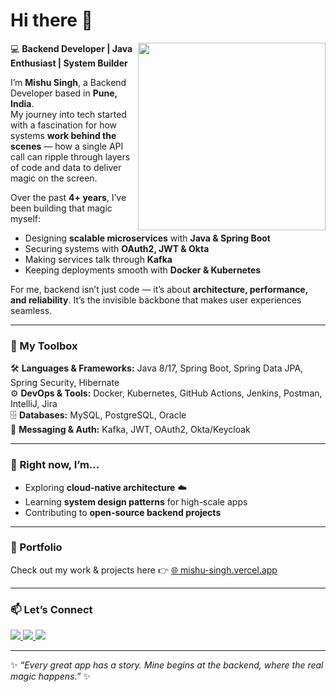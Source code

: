 # Hi there 👋

<img src="https://user-images.githubusercontent.com/74038190/236119160-976a0405-caa7-470c-9356-16d43402ea0a.gif" width="300" align="right">

💻 **Backend Developer | Java Enthusiast | System Builder**  

I’m **Mishu Singh**, a Backend Developer based in **Pune, India**.  
My journey into tech started with a fascination for how systems **work behind the scenes** — how a single API call can ripple through layers of code and data to deliver magic on the screen.  

Over the past **4+ years**, I’ve been building that magic myself:  
- Designing **scalable microservices** with **Java & Spring Boot**  
- Securing systems with **OAuth2, JWT & Okta**  
- Making services talk through **Kafka**  
- Keeping deployments smooth with **Docker & Kubernetes**  

For me, backend isn’t just code — it’s about **architecture, performance, and reliability**. It’s the invisible backbone that makes user experiences seamless.  

---

### 🚀 My Toolbox  
🛠️ **Languages & Frameworks:** Java 8/17, Spring Boot, Spring Data JPA, Spring Security, Hibernate  
⚙️ **DevOps & Tools:** Docker, Kubernetes, GitHub Actions, Jenkins, Postman, IntelliJ, Jira  
🗄️ **Databases:** MySQL, PostgreSQL, Oracle  
📩 **Messaging & Auth:** Kafka, JWT, OAuth2, Okta/Keycloak  

---

### 🌱 Right now, I’m...  
- Exploring **cloud-native architecture** ☁️  
- Learning **system design patterns** for high-scale apps  
- Contributing to **open-source backend projects**  

---

### 🔗 Portfolio  
Check out my work & projects here 👉  <a href="https://mishu-singh.vercel.app/" target="_blank">🌐 mishu-singh.vercel.app</a>  

---

### 📫 Let’s Connect  
<a href="https://linkedin.com/in/mishu-singh" target="_blank">
  <img src="https://img.shields.io/badge/LinkedIn-blue?logo=linkedin&logoColor=white" />
</a>
<a href="https://github.com/mishusingh" target="_blank">
  <img src="https://img.shields.io/badge/GitHub-black?logo=github&logoColor=white" />
</a>
<a href="mailto:mishusingh800@gmail.com" target="_blank">
  <img src="https://img.shields.io/badge/Email-red?logo=gmail&logoColor=white" />
</a>  

---

✨ *“Every great app has a story. Mine begins at the backend, where the real magic happens.”* ✨  
